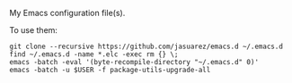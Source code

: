 My Emacs configuration file(s).

To use them:

```
git clone --recursive https://github.com/jasuarez/emacs.d ~/.emacs.d
find ~/.emacs.d -name *.elc -exec rm {} \;
emacs -batch -eval '(byte-recompile-directory "~/.emacs.d" 0)'
emacs -batch -u $USER -f package-utils-upgrade-all
